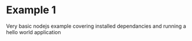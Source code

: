 # Example 1

Very basic nodejs example covering installed dependancies and running a hello world application
